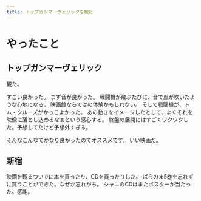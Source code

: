 ```yaml
---
title: トップガンマーヴェリックを観た
---
```


# やったこと

## トップガンマーヴェリック

観た。

すごい良かった。
まず音が良かった。
戦闘機が飛ぶたびに、音で風が吹いたような心地になる。
映画館ならではの体験かもしれない。
そして戦闘機が、トム・クルーズがかっこよかった。
あの動きをイメージしたとして、よくそれを映像に落とし込めるなぁという感心する。
終盤の展開にはすごくワクワクした。予想してたけど予想外すぎる。

そんなこんなでかなり良かったのでオススメです。
いい映画だ。

## 新宿

映画を観るついでに本を買ったり、CDを買ったりした。
ぱらのま5巻を忘れずに買うことができた。なぜか忘れがち。
シャニのCDはまたポスターが当たった。感謝。
